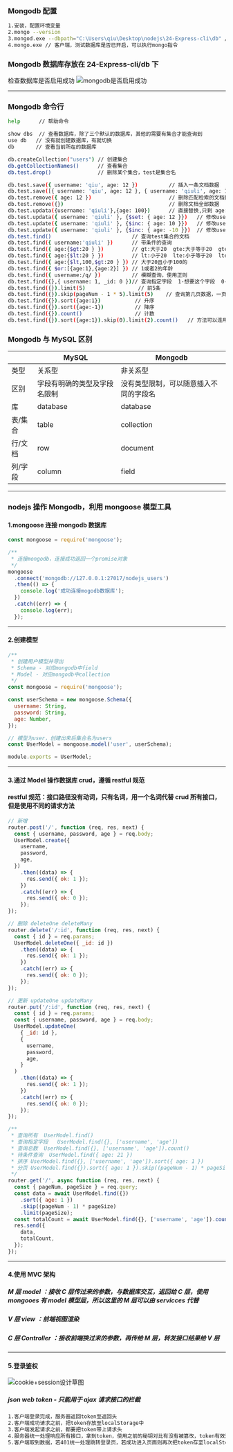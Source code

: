 ### Mongodb 配置

```bash
1.安装，配置环境变量
2.mongo --version
3.mongod.exe --dbpath="C:\Users\qiu\Desktop\nodejs\24-Express-cli\db" // 指定数据库存放目录，不可关闭，关闭即表示关闭服务器，每次都要先使用这条命令打开mongodb数据库
4.mongo.exe // 客户端，测试数据库是否已开启，可以执行mongo指令
```

### Mongodb 数据库存放在 24-Express-cli/db 下

检查数据库是否启用成功
![mongodb是否启用成功](./assets/mongodb.png)

<hr>

### Mongodb 命令行

```bash
help      // 帮助命令

show dbs  // 查看数据库，除了三个默认的数据库，其他的需要有集合才能查询到
use db   // 没有就创建数据库，有就切换
db       // 查看当前所在的数据库

db.createCollection("users") // 创建集合
db.getCollectionNames()      // 查看集合
db.test.drop()               // 删除某个集合，test是集合名

db.test.save({ username: 'qiu', age: 12 })          // 插入一条文档数据
db.test.save([{ username: 'qiu', age: 12 }, { username: 'qiuli', age: 12 }]) // 插入多条文档数据
db.test.remove({ age: 12 })                         // 删除匹配检索的文档数据
db.test.remove({})                                  // 删除文档全部数据
db.test.updata({username: 'qiuli'},{age: 100})      // 直接替换,只剩 age: 100
db.test.updata({ username: 'qiuli' }, {$set: { age: 12 }})   // 修改username=qiuli的集合的age=12
db.test.update({ username: 'qiuli' }, {$inc: { age: 10 }})   // 修改username=qiuli的集合的age在原基础上+10
db.test.update({ username: 'qiuli' }, {$inc: { age: -10 }})  // 修改username=qiuli的集合的age在原基础上-10
db.test.find()                          // 查询test集合的文档
db.test.find({ username:'qiuli' })      // 带条件的查询
db.test.find({ age:{$gt:20 } })         // gt:大于20  gte:大于等于20  gte:greater than equal
db.test.find({ age:{$lt:20 } })         // lt:小于20  lte:小于等于20  lte:less than equal
db.test.find({ age:{$lt,100,$gt:20 } }) // 大于20且小于100的
db.test.find({ $or:[{age:1},{age:2}] }) // 1或者2的年龄
db.test.find({ username:/q/ })          // 模糊查询，使用正则
db.test.find({},{ username: 1, _id: 0 })// 查询指定字段  1-想要这个字段  0-不想要这个字段
db.test.find({}).limit(5)                 // 前5条
db.test.find({}).skip(pageNum - 1 * 5).limit(5)    // 查询第几页数据，一页返回5条
db.test.find({}).sort({age:1})           // 升序
db.test.find({}).sort({age:-1})          // 降序
db.test.find({}).count()                 // 计数
db.test.find({}).sort({age:1}).skip(0).limit(2).count()   // 方法可以连用
```

### Mongodb 与 MySQL 区别

|         | MySQL                        | Mongodb                                |
| ------- | ---------------------------- | -------------------------------------- |
| 类型    | 关系型                       | 非关系型                               |
| 区别    | 字段有明确的类型及字段名限制 | 没有类型限制，可以随意插入不同的字段名 |
| 库      | database                     | database                               |
| 表/集合 | table                        | collection                             |
| 行/文档 | row                          | document                               |
| 列/字段 | column                       | field                                  |

<hr>

### nodejs 操作 Mongodb，利用 mongoose 模型工具

#### 1.mongoose 连接 mongodb 数据库

```js
const mongoose = require('mongoose');

/**
 * 连接mongodb，连接成功返回一个promise对象
 */
mongoose
  .connect('mongodb://127.0.0.1:27017/nodejs_users')
  .then(() => {
    console.log('成功连接mogodb数据库');
  })
  .catch((err) => {
    console.log(err);
  });
```

<hr>

#### 2.创建模型

```js
/**
 * 创建用户模型并导出
 * Schema - 对应mongodb中field
 * Model - 对应mongodb中collection
 */
const mongoose = require('mongoose');

const userSchema = new mongoose.Schema({
  username: String,
  password: String,
  age: Number,
});

// 模型为user，创建出来后集合名为users
const UserModel = mongoose.model('user', userSchema);

module.exports = UserModel;
```

<hr>

#### 3.通过 Model 操作数据库 crud，遵循 restful 规范

#### restful 规范：接口路径没有动词，只有名词，用一个名词代替 crud 所有接口，但是使用不同的请求方法

```js
// 新增
router.post('/', function (req, res, next) {
  const { username, password, age } = req.body;
  UserModel.create({
    username,
    password,
    age,
  })
    .then((data) => {
      res.send({ ok: 1 });
    })
    .catch((err) => {
      res.send({ ok: 0 });
    });
});

// 删除 deleteOne deleteMany
router.delete('/:id', function (req, res, next) {
  const { id } = req.params;
  UserModel.deleteOne({ _id: id })
    .then((data) => {
      res.send({ ok: 1 });
    })
    .catch((err) => {
      res.send({ ok: 0 });
    });
});

// 更新 updateOne updateMany
router.put('/:id', function (req, res, next) {
  const { id } = req.params;
  const { username, password, age } = req.body;
  UserModel.updateOne(
    { _id: id },
    {
      username,
      password,
      age,
    }
  )
    .then((data) => {
      res.send({ ok: 1 });
    })
    .catch((err) => {
      res.send({ ok: 0 });
    });
});

/**
 * 查询所有  UserModel.find()
 * 查询指定字段   UserModel.find({}, ['username', 'age'])
 * 查询总数  UserModel.find({}, ['username', 'age']).count()
 * 待条件查询  UserModel.find({ age: 21 })
 * 排序 UserModel.find({}, ['username', 'age']).sort({ age: 1 })
 * 分页 UserModel.find({}).sort({ age: 1 }).skip((pageNum - 1) * pageSize).limit(pageSize)
 */
router.get('/', async function (req, res, next) {
  const { pageNum, pageSize } = req.query;
  const data = await UserModel.find({})
    .sort({ age: 1 })
    .skip((pageNum - 1) * pageSize)
    .limit(pageSize);
  const totalCount = await UserModel.find({}, ['username', 'age']).count();
  res.send({
    data,
    totalCount,
  });
});
```

<hr >

#### 4.使用 MVC 架构

##### M 层 model ：接收 C 层传过来的参数，与数据库交互，返回给 C 层，使用 mongooes 有 model 模型层，所以这里的 M 层可以由 servicces 代替

##### V 层 view ：前端视图渲染

##### C 层 Controller ：接收前端换过来的参数，再传给 M 层，转发接口结果给 V 层

<hr >

#### 5.登录鉴权

![cookie+session设计草图](./assets/cookie%2Bsession.png)

##### json web token - 只能用于 ajax 请求接口的拦截

```bash
1.客户端登录完成，服务器返回token至返回头
2.客户端成功请求之前，把token存放至localStorage中
3.客户端发起请求之前，都要把token带上请求头
4.服务器统一处理响应所有接口，拿到token，使用之前的秘钥对比有没有被篡改，token有效返回接口数据，失效返回401，token只能用于前后端交互时使用，后端返回路由页面不可用
5.客户端取到数据，若401统一处理跳转登录页，若成功进入页面则再次把token存至localStorage中
```
